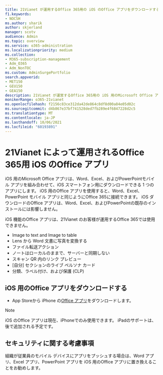 ```yaml
---
title: 21Vianet が運用するOffice 365用の iOS のOffice アプリをダウンロードする
f1.keywords:
- NOCSH
ms.author: sharik
author: skjerland
manager: scotv
audience: Admin
ms.topic: overview
ms.service: o365-administration
ms.localizationpriority: medium
ms.collection:
- M365-subscription-management
- Adm_O365
- Adm_NonTOC
ms.custom: AdminSurgePortfolio
search.appverid:
- MET150
- GEU150
- GEA150
description: 21Vianet が運営するOffice 365用の iOS 用のMicrosoft Office アプリと、中国のお客様向けにダウンロードする方法について説明します。
monikerRange: o365-21vianet
ms.openlocfilehash: f2156c83ce312da42de864c8df8d00a84e05d02c
ms.sourcegitcommit: d4b867e37bf741528ded7fb289e4f6847228d2c5
ms.translationtype: MT
ms.contentlocale: ja-JP
ms.lasthandoff: 10/06/2021
ms.locfileid: "60193891"
---
```

# <a name="office-app-for-ios-for-office-365-operated-by-21vianet"></a>21Vianet によって運用されるOffice 365用 iOS のOffice アプリ

iOS 用のMicrosoft Office アプリは、Word、Excel、およびPowerPointモバイル アプリを組み合わせて、iOS スマートフォン用にダウンロードできる 1 つのアプリにします。 iOS 用のOffice アプリを使用すると、Word、Excel、PowerPoint モバイル アプリと同じようにOffice 365に接続できます。 iOS ダウンロードのOffice アプリは、Word、Excel、およびPowerPointの既存のインストールには影響しません。

iOS 機能のOffice アプリは、21Vianet のお客様が運用するOffice 365では使用できません。

- Image to text and Image to table 
- Lens から Word 文書に写真を変換する 
- ファイル転送アクション 
- ノートはローカルのままで、サーバーと同期しない
- スキャン QR 内のリンク プレビュー
- [自分] セクションのライブ ペルソナ カード
- 分類、ラベル付け、および保護 (CLP)


## <a name="download-the-office-app-for-ios"></a>iOS 用のOffice アプリをダウンロードする

- App Storeから iPhone の[Office アプリ](https://products.office.com/mobile/office?rtc=2)をダウンロードします。 

> [!NOTE]
> iOS のOffice アプリは現在、iPhoneでのみ使用できます。 iPadのサポートは、後で追加される予定です。 

## <a name="security-considerations"></a>セキュリティに関する考慮事項

組織が従業員のモバイル デバイスにアプリをプッシュする場合は、Word アプリ、Excel アプリ、PowerPoint アプリを iOS 用のOffice アプリに置き換えることをお勧めします。  


